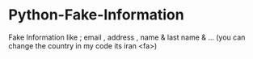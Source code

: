 # Python-Fake-Information
Fake Information like ; email , address , name &amp; last name &amp; ... (you can change the country in my code its iran &lt;fa>)
